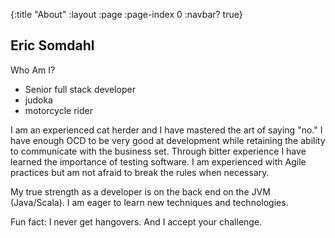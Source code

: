 {:title "About"
 :layout :page
 :page-index 0
 :navbar? true}

##  Eric Somdahl

Who Am I?
 * Senior full stack developer
 * judoka
 * motorcycle rider

I am an experienced cat herder and I have mastered the art of saying "no." I have enough OCD to be very good at development while retaining the ability to communicate
with the business set.  Through bitter experience I have learned the importance of testing software.  I am experienced with Agile practices but
am not afraid to break the rules when necessary.

My true strength as a developer is on the back end on the JVM (Java/Scala). I am eager to learn new techniques and technologies.

Fun fact: I never get hangovers. And I accept your challenge.
